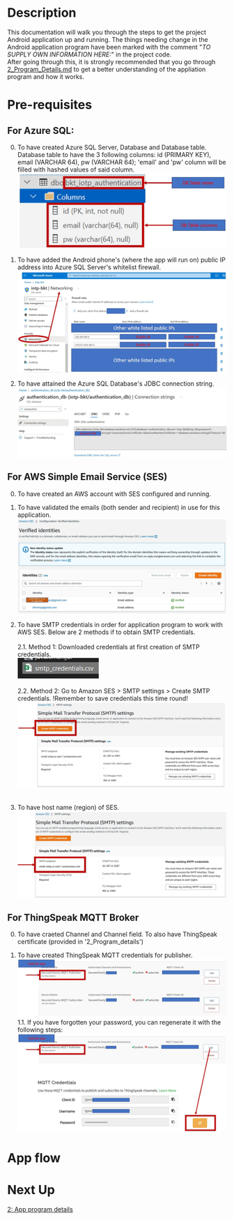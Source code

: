 # Description
This documentation will walk you through the steps to get the project Android application up and running. The things needing change in the Android application program have been marked with the comment "*TO SUPPLY OWN INFORMATION HERE:*" in the project code.</br>
After going through this, it is strongly recommended that you go through [2_Program_Details.md](2_Program_Details.md) to get a better understanding of the appliation program and how it works.

# Pre-requisites
## For Azure SQL:
0. To have created Azure SQL Server, Database and Database table. Database table to have the 3 following columns: id (PRIMARY KEY), email (VARCHAR 64), pw (VARCHAR 64); 'email' and 'pw' column will be filled with hashed values of said column.
![Azure SQL DB Table with Columns](Img/Azure_DBtableCOLUMN.JPG)

1. To have added the Android phone's (where the app will run on) public IP address into Azure SQL Server's whitelist firewall.
![Azure SQL Server whitelist firewall](Img/Azure_Public_IP.JPG)

2. To have attained the Azure SQL Database's JDBC connection string.
![Azure SQL DB connection string](Img/Azure_connectionString.JPG) 

## For AWS Simple Email Service (SES)
0. To have created an AWS account with SES configured and running.

1. To have validated the emails (both sender and recipient) in use for this application.
![AWS SES Validated Identities](Img/AWSses_validatedIdentities.JPG)

2. To have SMTP credentials in order for application program to work with AWS SES. Below are 2 methods if to obtain SMTP credentials. </br></br>
2.1. Method 1: Downloaded credentials at first creation of SMTP credentials.</br>
![AWS SES SMTP Credentials](Img/Azure_SMTPCredential.JPG) </br></br>
2.2. Method 2: Go to Amazon SES > SMTP settings > Create SMTP credentials. !Remember to save credentials this time round! </br>
![AWS SES SMTP Credential Creation](Img/Azure_SMTPCredentialCreation.JPG) </br></br>

3. To have host name (region) of SES.
![AWS SES SMTP Region](Img/Azure_region.JPG)

## For ThingSpeak MQTT Broker
0. To have craeted Channel and Channel field. To also have ThingSpeak certificate (provided in '2_Program_details')

1. To have created ThingSpeak MQTT credentials for publisher.
![ThingSpeak credentials created](Img/Thingspeak_createdCred.JPG)
1.1. If you have forgotten your password, you can regenerate it with the following steps:
![ThingSpeak credentials regeneration](Img/Azure_SMTPCredentialRegen.JPG)

# App flow

# Next Up
[2: App program details](2_App_program_details.md)
